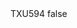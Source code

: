 <?xml version="1.0" encoding="UTF-8"?>
<CustomMetadata xmlns="http://soap.sforce.com/2006/04/metadata">
    <label>TXU594</label>
    <protected>false</protected>
</CustomMetadata>
